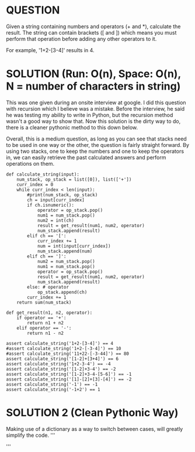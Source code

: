 # QUESTION
Given a string containing numbers and operators (+ and \*), calculate the result. The string can contain brackets (\[ and \]) which means you must perform that operation before adding any other operators to it.

For example, '1+2-\[3-4\]' results in 4.

# SOLUTION (Run: O(n), Space: O(n), N = number of characters in string)
This was one given during an onsite interview at google. I did this question with recursion which I believe was a mistake. 
Before the interview, he said he was testing my ability to write in Python, but the recursion method wasn't a good way to show that.
Now this solution is the dirty way to do, there is a cleaner pythonic method to this down below.

Overall, this is a medium question, as long as you can see that stacks need to be used in one way or the other, the question is fairly straight forward. By using two stacks, one to keep the numbers and one to keep the operators in, we can easily retrieve the past calculated answers and perform operations on them.

```
def calculate_string(input):
    num_stack, op_stack = list([0]), list(['+'])
    curr_index = 0
    while curr_index < len(input):
        #print(num_stack, op_stack)
        ch = input[curr_index]
        if ch.isnumeric():
            operator = op_stack.pop()
            num1 = num_stack.pop()
            num2 = int(ch)
            result = get_result(num1, num2, operator)
            num_stack.append(result)
        elif ch == '[':
            curr_index += 1
            num = int(input[curr_index])
            num_stack.append(num)
        elif ch == ']':
            num2 = num_stack.pop()
            num1 = num_stack.pop()
            operator = op_stack.pop()
            result = get_result(num1, num2, operator)
            num_stack.append(result)
        else: # operator
            op_stack.append(ch)
        curr_index += 1
    return sum(num_stack)
    
def get_result(n1, n2, operator):
    if operator == '+':
        return n1 + n2
    elif operator == '-':
        return n1 - n2

assert calculate_string('1+2-[3-4]') == 4
#assert calculate_string('1+2-[-3-4]') == 10
#assert calculate_string('11+22-[-3-44]') == 80
assert calculate_string('[1-2]+[3+4]') == 6
assert calculate_string('1+2-3-4') == -4
assert calculate_string('[1-2]+3-4') == -2
assert calculate_string('[1-2]+3-4-[5-6]') == -1
assert calculate_string('[1]-[2]+[3]-[4]') == -2
assert calculate_string('-1') == -1
assert calculate_string('-1+2') == 1
```

# SOLUTION 2 (Clean Pythonic Way)
Making use of a dictionary as a way to switch between cases, will greatly simplify the code.
'''

'''

